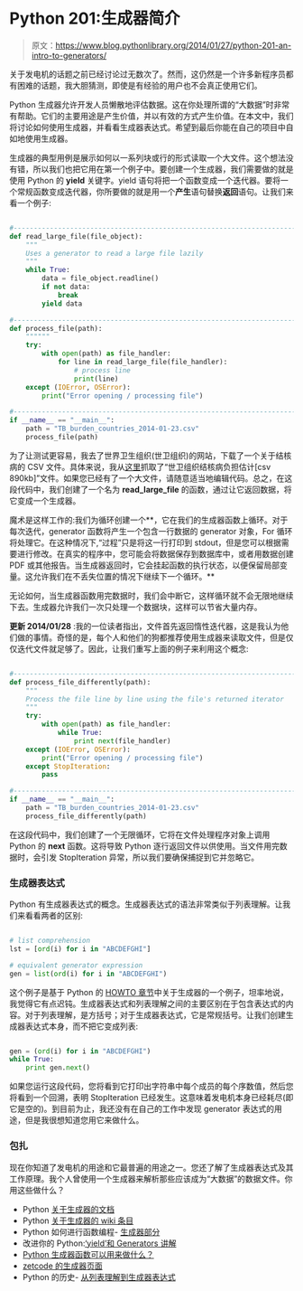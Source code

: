 # Python 201:生成器简介

> 原文：<https://www.blog.pythonlibrary.org/2014/01/27/python-201-an-intro-to-generators/>

关于发电机的话题之前已经讨论过无数次了。然而，这仍然是一个许多新程序员都有困难的话题，我大胆猜测，即使是有经验的用户也不会真正使用它们。

Python 生成器允许开发人员懒散地评估数据。这在你处理所谓的“大数据”时非常有帮助。它们的主要用途是产生价值，并以有效的方式产生价值。在本文中，我们将讨论如何使用生成器，并看看生成器表达式。希望到最后你能在自己的项目中自如地使用生成器。

生成器的典型用例是展示如何以一系列块或行的形式读取一个大文件。这个想法没有错，所以我们也把它用在第一个例子中。要创建一个生成器，我们需要做的就是使用 Python 的 **yield** 关键字。yield 语句将把一个函数变成一个迭代器。要将一个常规函数变成迭代器，你所要做的就是用一个**产生**语句替换**返回**语句。让我们来看一个例子:

```py

#----------------------------------------------------------------------
def read_large_file(file_object):
    """
    Uses a generator to read a large file lazily
    """
    while True:
        data = file_object.readline()
        if not data:
            break
        yield data

#----------------------------------------------------------------------
def process_file(path):
    """"""
    try:
        with open(path) as file_handler:
            for line in read_large_file(file_handler):
                # process line
                print(line)
    except (IOError, OSError):
        print("Error opening / processing file")

#----------------------------------------------------------------------
if __name__ == "__main__":
    path = "TB_burden_countries_2014-01-23.csv"
    process_file(path)

```

为了让测试更容易，我去了世界卫生组织(世卫组织)的网站，下载了一个关于结核病的 CSV 文件。具体来说，我从[这里](http://www.who.int/tb/country/data/download/en/)抓取了“世卫组织结核病负担估计[csv 890kb]”文件。如果您已经有了一个大文件，请随意适当地编辑代码。总之，在这段代码中，我们创建了一个名为 **read_large_file** 的函数，通过让它返回数据，将它变成一个生成器。

魔术是这样工作的:我们为循环创建一个**，它在我们的生成器函数上循环。对于每次迭代，generator 函数将产生一个包含一行数据的 generator 对象，For 循环将处理它。在这种情况下,“过程”只是将这一行打印到 stdout，但是您可以根据需要进行修改。在真实的程序中，您可能会将数据保存到数据库中，或者用数据创建 PDF 或其他报告。当生成器返回时，它会挂起函数的执行状态，以便保留局部变量。这允许我们在不丢失位置的情况下继续下一个循环。**

无论如何，当生成器函数用完数据时，我们会中断它，这样循环就不会无限地继续下去。生成器允许我们一次只处理一个数据块，这样可以节省大量内存。

**更新 2014/01/28** :我的一位读者指出，文件首先返回惰性迭代器，这是我认为他们做的事情。奇怪的是，每个人和他们的狗都推荐使用生成器来读取文件，但是仅仅迭代文件就足够了。因此，让我们重写上面的例子来利用这个概念:

```py

#----------------------------------------------------------------------
def process_file_differently(path):
    """
    Process the file line by line using the file's returned iterator
    """
    try:
        with open(path) as file_handler:
            while True:
                print next(file_handler)
    except (IOError, OSError):
        print("Error opening / processing file")
    except StopIteration:
        pass

#----------------------------------------------------------------------
if __name__ == "__main__":
    path = "TB_burden_countries_2014-01-23.csv"
    process_file_differently(path)

```

在这段代码中，我们创建了一个无限循环，它将在文件处理程序对象上调用 Python 的 **next** 函数。这将导致 Python 逐行返回文件以供使用。当文件用完数据时，会引发 StopIteration 异常，所以我们要确保捕捉到它并忽略它。

### 生成器表达式

Python 有生成器表达式的概念。生成器表达式的语法非常类似于列表理解。让我们来看看两者的区别:

```py

# list comprehension
lst = [ord(i) for i in "ABCDEFGHI"]

# equivalent generator expression
gen = list(ord(i) for i in "ABCDEFGHI")

```

这个例子是基于 Python 的 [HOWTO 章节](https://wiki.python.org/moin/Generators)中关于生成器的一个例子，坦率地说，我觉得它有点迟钝。生成器表达式和列表理解之间的主要区别在于包含表达式的内容。对于列表理解，是方括号；对于生成器表达式，它是常规括号。让我们创建生成器表达式本身，而不把它变成列表:

```py

gen = (ord(i) for i in "ABCDEFGHI")
while True:
    print gen.next()

```

如果您运行这段代码，您将看到它打印出字符串中每个成员的每个序数值，然后您将看到一个回溯，表明 StopIteration 已经发生。这意味着发电机本身已经耗尽(即它是空的)。到目前为止，我还没有在自己的工作中发现 generator 表达式的用途，但是我很想知道您用它来做什么。

### 包扎

现在你知道了发电机的用途和它最普遍的用途之一。您还了解了生成器表达式及其工作原理。我个人曾使用一个生成器来解析那些应该成为“大数据”的数据文件。你用这些做什么？

*   Python [关于生成器的文档](http://docs.python.org/2/tutorial/classes.html#generators)
*   Python [关于生成器的 wiki 条目](https://wiki.python.org/moin/Generators)
*   Python 如何进行函数编程- [生成器部分](http://docs.python.org/2/howto/functional.html#generators)
*   改进你的 Python:[‘yield’和 Generators 讲解](http://www.jeffknupp.com/blog/2013/04/07/improve-your-python-yield-and-generators-explained/)
*   [Python 生成器函数可以用来做什么？](https://stackoverflow.com/questions/102535/what-can-you-use-python-generator-functions-for)
*   [zetcode 的生成器页面](http://zetcode.com/lang/python/itergener/)
*   Python 的历史- [从列表理解到生成器表达式](http://python-history.blogspot.com/2010/06/from-list-comprehensions-to-generator.html)